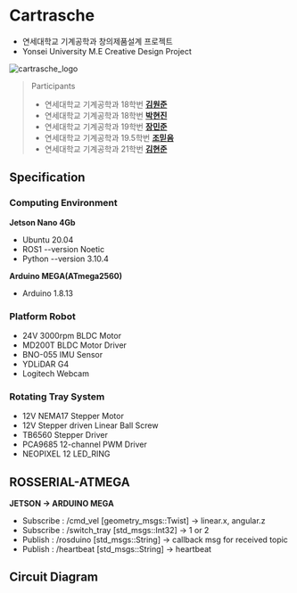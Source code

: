 # Cartrasche

- 연세대학교 기계공학과 창의제품설계 프로젝트
- Yonsei University M.E Creative Design Project

![cartrasche_logo](https://github.com/Cartrasche-CreativeProductDesign/cartrasche_dev/assets/68832065/74af2a03-79aa-4e0f-a699-e39b201d271c)

> Participants
> * 연세대학교 기계공학과 18학번 **[김원준](https://github.com/)**
> * 연세대학교 기계공학과 18학번 **[박현진](https://github.com/meat124/)**
> * 연세대학교 기계공학과 19학번 **[장민준](https://github.com/wkdalswns0427/)**
> * 연세대학교 기계공학과 19.5학번 **[조믿음](https://github.com/chomeed/)**
> * 연세대학교 기계공학과 21학번 **[김현준](https://github.com/)**

## Specification

### Computing Environment
**Jetson Nano 4Gb**
- Ubuntu 20.04
- ROS1 --version Noetic
- Python --version 3.10.4

**Arduino MEGA(ATmega2560)**
- Arduino 1.8.13

### Platform Robot
- 24V 3000rpm BLDC Motor
- MD200T BLDC Motor Driver
- BNO-055 IMU Sensor
- YDLiDAR G4
- Logitech Webcam

### Rotating Tray System
- 12V NEMA17 Stepper Motor
- 12V Stepper driven Linear Ball Screw
- TB6560 Stepper Driver
- PCA9685 12-channel PWM Driver
- NEOPIXEL 12 LED_RING

## ROSSERIAL-ATMEGA
**JETSON -> ARDUINO MEGA**
- Subscribe : /cmd_vel  [geometry_msgs::Twist] -> linear.x, angular.z
- Subscribe : /switch_tray [std_msgs::Int32] -> 1 or 2
- Publish   : /rosduino [std_msgs::String] -> callback msg for received topic
- Publish   : /heartbeat [std_msgs::String] -> heartbeat

## Circuit Diagram

